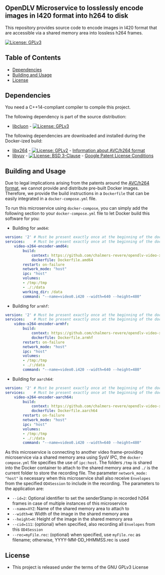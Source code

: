 ## OpenDLV Microservice to losslessly encode images in I420 format into h264 to disk

This repository provides source code to encode images in I420 format that are accessible
via a shared memory area into lossless h264 frames.

[![License: GPLv3](https://img.shields.io/badge/license-GPL--3-blue.svg
)](https://www.gnu.org/licenses/gpl-3.0.txt)


## Table of Contents
* [Dependencies](#dependencies)
* [Building and Usage](#building-and-usage)
* [License](#license)


## Dependencies
You need a C++14-compliant compiler to compile this project.

The following dependency is part of the source distribution:
* [libcluon](https://github.com/chrberger/libcluon) - [![License: GPLv3](https://img.shields.io/badge/license-GPL--3-blue.svg
)](https://www.gnu.org/licenses/gpl-3.0.txt)

The following dependencies are downloaded and installed during the Docker-ized build:
* [libx264](https://www.videolan.org/developers/x264.html) - [![License: GPLv2](https://img.shields.io/badge/license-GPL--2-blue.svg
)](https://www.gnu.org/licenses/gpl-2.0.txt) - [Information about AVC/h264 format](http://www.mpegla.com/main/programs/avc/pages/intro.aspx)
* [libyuv](https://chromium.googlesource.com/libyuv/libyuv/+/master) - [![License: BSD 3-Clause](https://img.shields.io/badge/License-BSD%203--Clause-blue.svg)](https://opensource.org/licenses/BSD-3-Clause) - [Google Patent License Conditions](https://chromium.googlesource.com/libyuv/libyuv/+/master/PATENTS)


## Building and Usage
Due to legal implications arising from the patents around the [AVC/h264 format](http://www.mpegla.com/main/programs/avc/pages/intro.aspx),
we cannot provide and distribute pre-built Docker images. Therefore, we provide
the build instructions in a `Dockerfile` that can be easily integrated in a
`docker-compose.yml` file.

To run this microservice using `docker-compose`, you can simply add the following
section to your `docker-compose.yml` file to let Docker build this software for you:

* Building for `amd64`:
```yml
version: '2' # Must be present exactly once at the beginning of the docker-compose.yml file
services:    # Must be present exactly once at the beginning of the docker-compose.yml file
    video-x264-encoder-amd64:
        build:
            context: https://github.com/chalmers-revere/opendlv-video-x264-recorder.git
            dockerfile: Dockerfile.amd64
        restart: on-failure
        network_mode: "host"
        ipc: "host"
        volumes:
        - /tmp:/tmp
        - ./:/data
        working_dir: /data
        command: "--name=video0.i420 --width=640 --height=480"
```
* Building for `armhf`:
```yml
version: '2' # Must be present exactly once at the beginning of the docker-compose.yml file
services:    # Must be present exactly once at the beginning of the docker-compose.yml file
    video-x264-encoder-armhf:
        build:
            context: https://github.com/chalmers-revere/opendlv-video-x264-recorder.git
            dockerfile: Dockerfile.armhf
        restart: on-failure
        network_mode: "host"
        ipc: "host"
        volumes:
        - /tmp:/tmp
        - ./:/data
        command: "--name=video0.i420 --width=640 --height=480"
```
* Building for `aarch64`:
```yml
version: '2' # Must be present exactly once at the beginning of the docker-compose.yml file
services:    # Must be present exactly once at the beginning of the docker-compose.yml file
    video-x264-encoder-aarch64:
        build:
            context: https://github.com/chalmers-revere/opendlv-video-x264-recorder.git
            dockerfile: Dockerfile.aarch64
        restart: on-failure
        network_mode: "host"
        ipc: "host"
        volumes:
        - /tmp:/tmp
        - ./:/data
        command: "--name=video0.i420 --width=640 --height=480"
```


As this microservice is connecting to another video frame-providing microservice
via a shared memory area using SysV IPC, the `docker-compose.yml` file specifies
the use of `ipc:host`. The folders `/tmp` is shared into the Docker container to
attach to the shared memory area and `./` is the current folder to store the 
recording file. The parameter `network_mode: "host"` is necessary when this
microservice shall also receive `Envelopes` from the specified `OD4Session` to
include in the recording.
The parameters to the application are:

* `--id=2`: Optional identifier to set the senderStamp in recorded h264 frames in case of multiple instances of this microservice
* `--name=XYZ`: Name of the shared memory area to attach to
* `--width=W`: Width of the image in the shared memory area
* `--height=H`: Height of the image in the shared memory area
* `--cid=111`: (optional) when specified, also recording all `Envelopes` from this `OD4Session`
* `--rec=myFile.rec`: (optional) when specified, use `myFile.rec` as filename; otherwise, YYYY-MM-DD_HHMMSS.rec is used


## License

* This project is released under the terms of the GNU GPLv3 License

